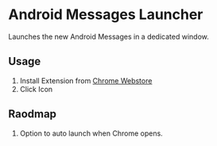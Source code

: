 # Android Messages Launcher
Launches the new Android Messages in a dedicated window.

## Usage
1. Install Extension from [Chrome Webstore](https://chrome.google.com/webstore/detail/android-messages-launcher/nkffminajnbjkleldcgekfkelddojmdh "Chrome Webstore")
2. Click Icon

## Raodmap
1. Option to auto launch when Chrome opens.
